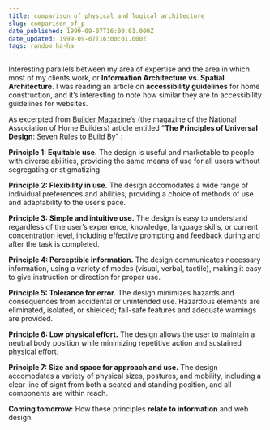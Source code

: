 ```yaml
---
title: comparison of physical and logical architecture
slug: comparison_of_p
date_published: 1999-09-07T16:00:01.000Z
date_updated: 1999-09-07T16:00:01.000Z
tags: random ha-ha
---
```


Interesting parallels between my area of expertise and the area in which most of my clients work, or **Information Architecture vs. Spatial Architecture**. I was reading an article on **accessibility guidelines** for home construction, and it’s interesting to note how similar they are to accessibility guidelines for websites.

As excerpted from [Builder Magazine](http://www.builderonline.com)‘s (the magazine of the National Association of Home Builders) article entitled "**The Principles of Universal Design**: Seven Rules to Build By" :

**Principle 1: Equitable use.** The design is useful and marketable to people with diverse abilities, providing the same means of use for all users without segregating or stigmatizing.

**Principle 2: Flexibility in use.** The design accomodates a wide range of individual preferences and abilities, providing a choice of methods of use and adaptability to the user’s pace.

**Principle 3: Simple and intuitive use.** The design is easy to understand regardless of the user’s experience, knowledge, language skills, or current concentration level, including effective prompting and feedback during and after the task is completed.

**Principle 4: Perceptible information.** The design communicates necessary information, using a variety of modes (visual, verbal, tactile), making it easy to give instruction or direction for proper use.

**Principle 5: Tolerance for error.** The design minimizes hazards and consequences from accidental or unintended use. Hazardous elements are eliminated, isolated, or shielded; fail-safe features and adequate warnings are provided.

**Principle 6: Low physical effort.** The design allows the user to maintain a neutral body position while minimizing repetitive action and sustained physical effort.

**Principle 7: Size and space for approach and use.** The design accomodates a variety of physical sizes, postures, and mobility, including a clear line of signt from both a seated and standing position, and all components are within reach.

**Coming tomorrow:** How these principles **relate to information** and web design.
